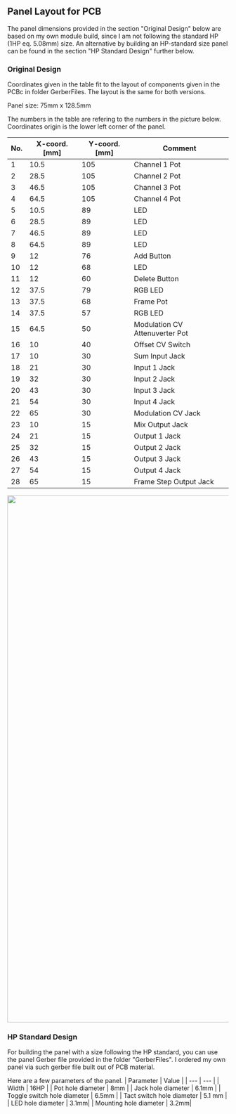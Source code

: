 ## Panel Layout for PCB

The panel dimensions provided in the section "Original Design" below are based on my own module build, since I am not following the standard HP (1HP eq. 5.08mm) size. An alternative by building an HP-standard size panel can be found in the section "HP Standard Design" further below.

### Original Design
Coordinates given in the table fit to the layout of components given in the PCBc in folder GerberFiles.
The layout is the same for both versions.

Panel size: 75mm x 128.5mm

The numbers in the table are refering to the numbers in the picture below.
Coordinates origin is the lower left corner of the panel.


| No. | X-coord. [mm] | Y-coord. [mm] | Comment |
| --- | --- | --- | --- |
| 1 | 10.5 | 105 | Channel 1 Pot |
| 2 | 28.5 | 105 | Channel 2 Pot |
| 3 | 46.5 | 105 | Channel 3 Pot |
| 4 | 64.5 | 105 | Channel 4 Pot |
| 5 | 10.5 | 89 | LED |
| 6 | 28.5 | 89 | LED |
| 7 | 46.5 | 89 | LED |
| 8 | 64.5 | 89 | LED |
| 9 | 12 | 76 | Add Button |
| 10 | 12| 68 | LED |
| 11 | 12 | 60 | Delete Button |
| 12 | 37.5 | 79 | RGB LED |
| 13 | 37.5 | 68 | Frame Pot|
| 14 | 37.5 | 57 | RGB LED |
| 15 | 64.5 | 50 | Modulation CV Attenuverter Pot |
| 16 | 10 | 40 | Offset CV Switch |
| 17 | 10 | 30 | Sum Input Jack |
| 18 | 21 | 30 | Input 1 Jack |
| 19 | 32 | 30 | Input 2 Jack |
| 20 | 43 | 30 | Input 3 Jack |
| 21 | 54 | 30 | Input 4 Jack |
| 22 | 65 | 30 | Modulation CV Jack |
| 23 | 10 | 15 | Mix Output Jack |
| 24 | 21 | 15 | Output 1 Jack |
| 25 | 32 | 15 | Output 2 Jack |
| 26 | 43 | 15 | Output 3 Jack |
| 27 | 54 | 15 | Output 4 Jack |
| 28 | 65 | 15 | Frame Step Output Jack |

<img height="1200" src="https://user-images.githubusercontent.com/97026614/236418343-ae0b6b7f-3c15-4cfd-9008-c1947dfc336c.png"> 

### HP Standard Design
For building the panel with a size following the HP standard, you can use the panel Gerber file provided in the folder "GerberFiles".
I ordered my own panel via such gerber file built out of PCB material.

Here are a few parameters of the panel.
| Parameter | Value |
| --- | --- |
| Width | 16HP |
| Pot hole diameter | 8mm |
| Jack hole diameter | 6.1mm |
| Toggle switch hole diameter | 6.5mm |
| Tact switch hole diameter | 5.1 mm |
| LED hole diameter | 3.1mm|
| Mounting hole diameter | 3.2mm|
